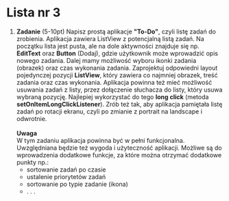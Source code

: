 # Lista nr 3
1. **Zadanie** (5-10pt) Napisz prostą aplikacje **"To-Do"**, czyli listę zadań do zrobienia. Aplikacja zawiera ListView z potencjalną listą zadań. Na początku lista jest pusta, ale na dole aktywności znajduje się np. **EditText** oraz **Button** (Dodaj), gdzie użytkownik może wprowadzić opis nowego zadania. Dalej mamy możliwość wyboru ikonki zadania (obrazek) oraz czas wykonania zadania. Zaprojektuj odpowiedni layout pojedynczej pozycji **ListView**, który zawiera co najmniej obrazek, treść zadania oraz czas wykonania. Aplikacja powinna też mieć możliwość usuwania zadań z listy, przez dołączenie słuchacza do listy, który usuwa wybraną pozycję. Najlepiej wykorzystać do tego **long click** (metoda **setOnItemLongClickListener**). Zrób też tak, aby aplikacja pamiętała listę zadań po rotacji ekranu, czyli po zmianie z portrait na landscape i odwrotnie.<br><br>
**Uwaga** <br>
 W tym zadaniu aplikacja powinna być w pełni funkcjonalna. Uwzględniana będzie też wygoda i użyteczność aplikacji. Możliwe są do wprowadzenia dodatkowe funkcje, za które można otrzymać dodatkowe punkty np.:
    + sortowanie zadań po czasie
    + ustalenie priorytetów zadań
    + sortowanie po typie zadanie (ikona)
    + . . .